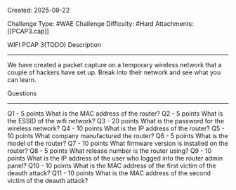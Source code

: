 Created: 2025-09-22

Challenge Type: #WAE
Challenge Difficulty: #Hard
Attachments: [[PCAP3.cap]]

WIFI PCAP 3(TODO)
Description
***
We have created a packet capture on a temporary wireless network that a couple of hackers have set up. Break into their network and see what you can learn.

Questions
***
Q1 - 5 points
What is the MAC address of the router?
Q2 - 5 points
What is the ESSID of the wifi network?
Q3 - 20 points
What is the password for the wireless network?
Q4 - 10 points
What is the IP address of the router?
Q5 - 10 points
What company manufactured the router?
Q6 - 5 points
What is the model of the router?
Q7 - 10 points
What firmware version is installed on the router?
Q8 - 5 points
What release number is the router using?
Q9 - 10 points
What is the IP address of the user who logged into the router admin panel?
Q10 - 10 points
What is the MAC address of the first victim of the deauth attack?
Q11 - 10 points
What is the MAC address of the second victim of the deauth attack?